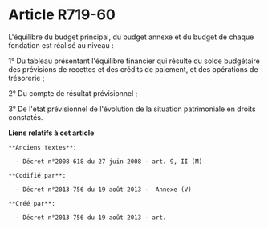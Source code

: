# Article R719-60

L'équilibre du budget principal, du budget annexe et du budget de chaque fondation est réalisé au niveau :

1° Du tableau présentant l'équilibre financier qui résulte du solde budgétaire des prévisions de recettes et des crédits de
paiement, et des opérations de trésorerie ;

2° Du compte de résultat prévisionnel ;

3° De l'état prévisionnel de l'évolution de la situation patrimoniale en droits constatés.

**Liens relatifs à cet article**

	**Anciens textes**:

	  - Décret n°2008-618 du 27 juin 2008 - art. 9, II (M)

	**Codifié par**:

	  - Décret n°2013-756 du 19 août 2013 -  Annexe (V)

	**Créé par**:

	  - Décret n°2013-756 du 19 août 2013 - art.
